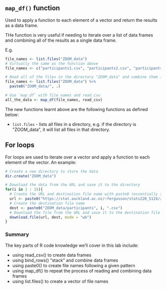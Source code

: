 ## `map_df()` function

Used to apply a function to each element of a vector and return the results as a data frame.

THe function is very useful if needing to iterate over a list of data frames and combining all of the results as a single data frame.

E.g.
```R
file_names <- list.files("ZOOM_data")
# Virtually the same as the function above
file_names <- c("participants1.csv", "participants2.csv", "participants3.csv", "participants4.csv", "participants5.csv", "participants6.csv", "participants7.csv", "participants8.csv","participants9.csv" , "participants10.csv", "participants11.csv", "participants12.csv", "participants13.csv", "participants14.csv", "participants15.csv")

# Read all of the files in the directory "ZOOM_data" and combine them into a single data frame
file_names <- list.files("ZOOM_data") %>%
  paste0("ZOOM_data/", .)

# Use `map_df` with file_names and read_csv
all_the_data <- map_df(file_names, read_csv)
```

The new functions learnt above are the following functions as defined below:

* `list.files` - lists all files in a directory, e.g. if the directory is "ZOOM_data", it will list all files in that directory.

## For loops

For loops are used to iterate over a vector and apply a function to each element of the vector. An example:

```R
# Create a new directory to store the data
dir.create("ZOOM_data")

# Download the data from the URL and save it to the directory
for(i in 1 : 15){
  # Create the URL and destination file name with paste0 (essentially string concatenation)
  url <- paste0("https://stat.auckland.ac.nz/~fergusson/stats220_S124/zoom_data/participants", i, ".csv")
  # Create the destination file name
  dest <- paste0("ZOOM_data/participants", i, ".csv")
  # Download the file from the URL and save it to the destination file name
  download.file(url, dest, mode = "wb")
}
```

### Summary
The key parts of R code knowledge we’ll cover in this lab include:

* using read_csv() to create data frames
* using bind_rows() “stack” and combine data frames
* using paste0() to create file names following a given pattern
* using map_df() to repeat the process of reading and combining data frames
* using list.files() to create a vector of file names
